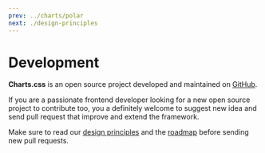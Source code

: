 ```yaml
---
prev: ../charts/polar
next: ./design-principles
---
```


# Development

**Charts.css** is an open source project developed and maintained on [GitHub](https://github.com/ChartsCSS/charts.css).

If you are a passionate frontend developer looking for a new open source project to contribute too, you a definitely welcome to suggest new idea and send pull request that improve and extend the framework.

Make sure to read our [design principles](./design-principles/) and the [roadmap](./roadmap/) before sending new pull requests.
